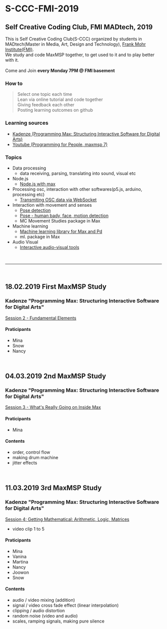 # S-CCC-FMI-2019
## Self Creative Coding Club, FMI MADtech, 2019<br>

This is Self Creative Coding Club(S-CCC) organized by students in MADtech(Master in Media, Art, Design and Technology), [Frank Mohr Institute(FMI)](http://fmi.academieminerva.nl/).<br>
We study and code MaxMSP together, to get used to it and to play better with it.
<br><br>
Come and Join **every Monday 7PM @ FMI basement**
<br>

### How to
> Select one topic each time<br> Lean via online tutorial and code together<br> Giving feedback each other<br> Posting learning outcomes on github<br>

### Learning sources

* [Kadenze (Programming Max: Structuring Interactive Software for Digital Arts)](https://www.kadenze.com/courses/programming-max-structuring-interactive-software-for-digital-arts-i/info)
* [Youtube (Programming for People, maxmsp 7)](https://www.youtube.com/playlist?list=PLmEFHC9k1VTZW-VORirBGcICKpC82WIFD)

### Topics
* Data processing
  - data receiving, parsing, translating into sound, visual etc
* Node.js
  - [Node.js with max](https://cycling74.com/articles/node-for-max-intro-%E2%80%93-let%E2%80%99s-get-started?utm_source=Max+Friends+List&utm_campaign=dabe88be3c-EMAIL_CAMPAIGN_2019_01_08_05_38&utm_medium=email&utm_term=0_6c6d94f223-dabe88be3c-67133533&mc_cid=dabe88be3c&mc_eid=2f6faf24f5)
* Processing osc, interaction with other softwares(p5.js, arduino, processing etc)
  - [Transmiting OSC data via WebSocket](https://medium.com/@contra/transmitting-osc-data-via-websocket-43fcc8bfade7?fbclid=IwAR2Jkes8kO9zNNZml_6RlxsUVmbCVLGpie_u3rNoVPZyy9DrVtsjVQjVa3k)
* Interaction with movement and senses
  - [Pose detection](https://github.com/tommymitch/posenetosc)
  - [Pose - human bady, face, motion detection](https://github.com/CMU-Perceptual-Computing-Lab/openpose)
  - MC Movement Studies package in Max
* Machine learning
  - [Machine learning library for Max and Pd](https://github.com/irllabs/ml-lib)
  - ml. package in Max
* Audio Visual
  - [Interactive audio-visual tools](https://gumroad.com/tmhglnd)

<br>
<hr>
<br>

## 18.02.2019 First MaxMSP Study

### Kadenze "Programming Max: Structuring Interactive Software for Digital Arts"
[Session 2 - Fundamental Elements](https://www.kadenze.com/courses/programming-max-structuring-interactive-software-for-digital-arts-i/sessions/fundamental-elements)

#### Praticipants
* Mina
* Snow
* Nancy

<br>

## 04.03.2019 2nd MaxMSP Study

### Kadenze "Programming Max: Structuring Interactive Software for Digital Arts"
[Session 3 - What's Really Going on Inside Max](https://www.kadenze.com/courses/programming-max-structuring-interactive-software-for-digital-arts-i/sessions/what-s-really-going-on-inside-max)

#### Praticipants
* Mina

#### Contents
- order, control flow
- making drum machine
- jitter effects

<br>

## 11.03.2019 3rd MaxMSP Study

### Kadenze "Programming Max: Structuring Interactive Software for Digital Arts"
[Session 4: Getting Mathematical: Arithmetic, Logic, Matrices](https://www.kadenze.com/courses/programming-max-structuring-interactive-software-for-digital-arts-i/sessions/getting-mathematical-arithmetic-logic-matrices)
* video clip 1 to 5

#### Praticipants
* Mina
* Vanina
* Martina
* Nancy
* Joowon
* Snow

#### Contents
- audio / video mixing (addition)
- signal / video cross fade effect (linear interpolation)
- clipping / audio distortion
- random noise (video and audio)
- scales, ramping signals, making pure silence


<br>
<br>
